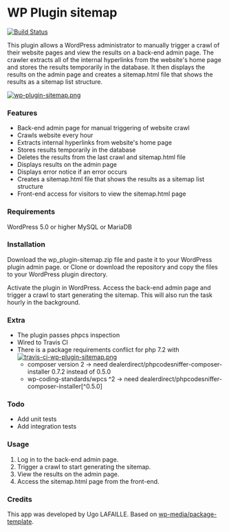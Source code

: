 # WP Plugin sitemap

[![Build Status](https://app.travis-ci.com/Ugolaf/wp_plugin-sitemap.svg?branch=master)](https://app.travis-ci.com/Ugolaf/wp_plugin-sitemap)

This plugin allows a WordPress administrator to manually trigger a crawl of their website pages and view the results on a back-end admin page. The crawler extracts all of the internal hyperlinks from the website's home page and stores the results temporarily in the database. It then displays the results on the admin page and creates a sitemap.html file that shows the results as a sitemap list structure.

[![wp-plugin-sitemap.png](https://i.postimg.cc/L6G5dSgX/wp-plugin-sitemap.png)](https://postimg.cc/CzHSDWNT)


### Features
- Back-end admin page for manual triggering of website crawl
- Crawls website every hour
- Extracts internal hyperlinks from website's home page
- Stores results temporarily in the database
- Deletes the results from the last crawl and sitemap.html file
- Displays results on the admin page
- Displays error notice if an error occurs
- Creates a sitemap.html file that shows the results as a sitemap list structure
- Front-end access for visitors to view the sitemap.html page

### Requirements
WordPress 5.0 or higher
MySQL or MariaDB

### Installation
Download the wp_plugin-sitemap.zip file and paste it to your WordPress plugin admin page.
or
Clone or download the repository and copy the files to your WordPress plugin directory.

Activate the plugin in WordPress.
Access the back-end admin page and trigger a crawl to start generating the sitemap. This will also run the task hourly in the background.

### Extra
- The plugin passes phpcs inspection
- Wired to Travis CI
 - There is a package requirements conflict for php 7.2 with
 [![travis-ci-wp-plugin-sitemap.png](https://i.postimg.cc/Bbk9S6nb/travis-ci-wp-plugin-sitemap.png)](https://postimg.cc/bSxFLqbf)
   - composer version 2 -> need dealerdirect/phpcodesniffer-composer-installer 0.7.2 instead of 0.5.0
    - wp-coding-standards/wpcs ^2 -> need dealerdirect/phpcodesniffer-composer-installer[^0.5.0]

### Todo
- Add unit tests
- Add integration tests
### Usage
1. Log in to the back-end admin page.
2. Trigger a crawl to start generating the sitemap.
3. View the results on the admin page.
4. Access the sitemap.html page from the front-end.

### Credits
This app was developed by Ugo LAFAILLE. Based on [wp-media/package-template](https://github.com/wp-media/package-template).
